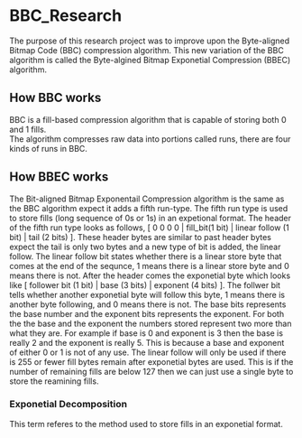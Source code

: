 # BBC_Research

The purpose of this research project was to improve upon the Byte-aligned Bitmap Code (BBC) compression algorithm.
This new variation of the BBC algorithm is called the Byte-algined Bitmap Exponetial Compression (BBEC) algorithm.  

## How BBC works

BBC is a fill-based compression algorithm that is capable of storing both 0 and 1 fills.  
The algorithm compresses raw data into portions called runs, there are four kinds of runs in BBC.

## How BBEC works

The Bit-aligned Bitmap Exponentail Compression algorithm is the same as the BBC algorithm expect it adds a fifth run-type.  The fifth run type is used to store fills (long sequence of 0s or 1s) in an expetional format.  The header of the fifth run type looks as follows, [ 0 0 0 0 | fill_bit(1 bit) | linear follow (1 bit) | tail (2 bits) ].  These header bytes are similar to past header bytes expect the tail is only two bytes and a new type of bit is added, the linear follow.  The linear follow bit states whether there is a linear store byte that comes at the end of the sequnce, 1 means there is a linear store byte and 0 means there is not. After the header comes the exponetial byte which looks like [ follower bit (1 bit) | base (3 bits) | exponent (4 bits) ].  The follwer bit tells whether another exponetial byte will follow this byte, 1 means there is another byte following, and 0 means there is not.  The base bits represents the base number and the exponent bits represents the exponent.  For both the the base and the exponent the numbers stored represent two more than what they are.  For example if base is 0 and exponent is 3 then the base is really 2 and the exponent is really 5.  This is because a base and exponent of either 0 or 1 is not of any use.  The linear follow will only be used if there is 255 or fewer fill bytes remain after exponetial bytes are used.  This is if the number of remaining fills are below 127 then we can just use a single byte to store the reamining fills.

### Exponetial Decomposition
This term referes to the method used to store fills in an exponetial format.
